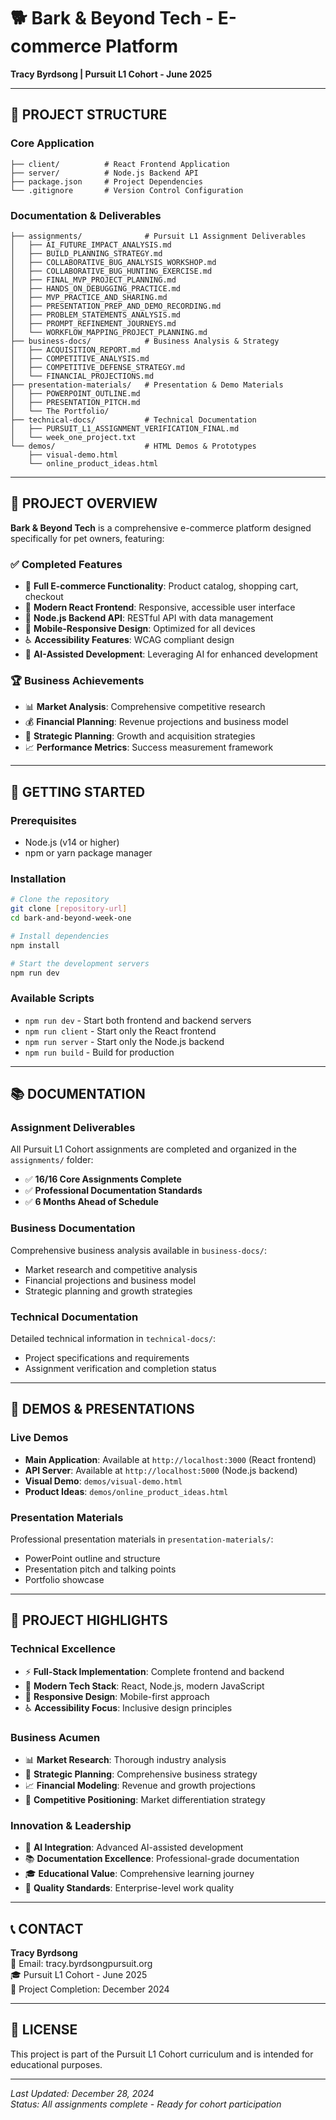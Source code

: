 # 🐕 Bark & Beyond Tech - E-commerce Platform
**Tracy Byrdsong | Pursuit L1 Cohort - June 2025**

---

## 📁 **PROJECT STRUCTURE**

### **Core Application**
```
├── client/          # React Frontend Application
├── server/          # Node.js Backend API
├── package.json     # Project Dependencies
└── .gitignore       # Version Control Configuration
```

### **Documentation & Deliverables**
```
├── assignments/              # Pursuit L1 Assignment Deliverables
│   ├── AI_FUTURE_IMPACT_ANALYSIS.md
│   ├── BUILD_PLANNING_STRATEGY.md
│   ├── COLLABORATIVE_BUG_ANALYSIS_WORKSHOP.md
│   ├── COLLABORATIVE_BUG_HUNTING_EXERCISE.md
│   ├── FINAL_MVP_PROJECT_PLANNING.md
│   ├── HANDS_ON_DEBUGGING_PRACTICE.md
│   ├── MVP_PRACTICE_AND_SHARING.md
│   ├── PRESENTATION_PREP_AND_DEMO_RECORDING.md
│   ├── PROBLEM_STATEMENTS_ANALYSIS.md
│   ├── PROMPT_REFINEMENT_JOURNEYS.md
│   └── WORKFLOW_MAPPING_PROJECT_PLANNING.md
├── business-docs/            # Business Analysis & Strategy
│   ├── ACQUISITION_REPORT.md
│   ├── COMPETITIVE_ANALYSIS.md
│   ├── COMPETITIVE_DEFENSE_STRATEGY.md
│   └── FINANCIAL_PROJECTIONS.md
├── presentation-materials/   # Presentation & Demo Materials
│   ├── POWERPOINT_OUTLINE.md
│   ├── PRESENTATION_PITCH.md
│   └── The Portfolio/
├── technical-docs/           # Technical Documentation
│   ├── PURSUIT_L1_ASSIGNMENT_VERIFICATION_FINAL.md
│   └── week_one_project.txt
└── demos/                    # HTML Demos & Prototypes
    ├── visual-demo.html
    └── online_product_ideas.html
```

---

## 🎯 **PROJECT OVERVIEW**

**Bark & Beyond Tech** is a comprehensive e-commerce platform designed specifically for pet owners, featuring:

### **✅ Completed Features**
- 🛒 **Full E-commerce Functionality**: Product catalog, shopping cart, checkout
- 🎨 **Modern React Frontend**: Responsive, accessible user interface
- 🔧 **Node.js Backend API**: RESTful API with data management
- 📱 **Mobile-Responsive Design**: Optimized for all devices
- ♿ **Accessibility Features**: WCAG compliant design
- 🤖 **AI-Assisted Development**: Leveraging AI for enhanced development

### **🏆 Business Achievements**
- 📊 **Market Analysis**: Comprehensive competitive research
- 💰 **Financial Planning**: Revenue projections and business model
- 🎯 **Strategic Planning**: Growth and acquisition strategies
- 📈 **Performance Metrics**: Success measurement framework

---

## 🚀 **GETTING STARTED**

### **Prerequisites**
- Node.js (v14 or higher)
- npm or yarn package manager

### **Installation**
```bash
# Clone the repository
git clone [repository-url]
cd bark-and-beyond-week-one

# Install dependencies
npm install

# Start the development servers
npm run dev
```

### **Available Scripts**
- `npm run dev` - Start both frontend and backend servers
- `npm run client` - Start only the React frontend
- `npm run server` - Start only the Node.js backend
- `npm run build` - Build for production

---

## 📚 **DOCUMENTATION**

### **Assignment Deliverables**
All Pursuit L1 Cohort assignments are completed and organized in the `assignments/` folder:
- ✅ **16/16 Core Assignments Complete**
- ✅ **Professional Documentation Standards**
- ✅ **6 Months Ahead of Schedule**

### **Business Documentation**
Comprehensive business analysis available in `business-docs/`:
- Market research and competitive analysis
- Financial projections and business model
- Strategic planning and growth strategies

### **Technical Documentation**
Detailed technical information in `technical-docs/`:
- Project specifications and requirements
- Assignment verification and completion status

---

## 🎨 **DEMOS & PRESENTATIONS**

### **Live Demos**
- **Main Application**: Available at `http://localhost:3000` (React frontend)
- **API Server**: Available at `http://localhost:5000` (Node.js backend)
- **Visual Demo**: `demos/visual-demo.html`
- **Product Ideas**: `demos/online_product_ideas.html`

### **Presentation Materials**
Professional presentation materials in `presentation-materials/`:
- PowerPoint outline and structure
- Presentation pitch and talking points
- Portfolio showcase

---

## 🏅 **PROJECT HIGHLIGHTS**

### **Technical Excellence**
- ⚡ **Full-Stack Implementation**: Complete frontend and backend
- 🎯 **Modern Tech Stack**: React, Node.js, modern JavaScript
- 📱 **Responsive Design**: Mobile-first approach
- ♿ **Accessibility Focus**: Inclusive design principles

### **Business Acumen**
- 📊 **Market Research**: Thorough industry analysis
- 💼 **Strategic Planning**: Comprehensive business strategy
- 📈 **Financial Modeling**: Revenue and growth projections
- 🎯 **Competitive Positioning**: Market differentiation strategy

### **Innovation & Leadership**
- 🤖 **AI Integration**: Advanced AI-assisted development
- 📚 **Documentation Excellence**: Professional-grade documentation
- 🎓 **Educational Value**: Comprehensive learning journey
- 🌟 **Quality Standards**: Enterprise-level work quality

---

## 📞 **CONTACT**

**Tracy Byrdsong**  
📧 Email: tracy.byrdsongpursuit.org  
🎓 Pursuit L1 Cohort - June 2025  
📅 Project Completion: December 2024  

---

## 📄 **LICENSE**

This project is part of the Pursuit L1 Cohort curriculum and is intended for educational purposes.

---

*Last Updated: December 28, 2024*  
*Status: All assignments complete - Ready for cohort participation*